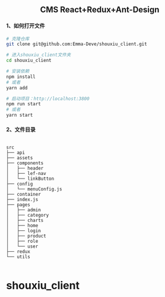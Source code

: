 <h2 align="center">CMS React+Redux+Ant-Design</h2>

<div align="center">

</div>

#### 1、如何打开文件

```bash
# 克隆仓库
git clone git@github.com:Emma-Deve/shouxiu_client.git

# 进入shouxiu_client文件夹
cd shouxiu_client

# 安装依赖
npm install
# 或者
yarn add

# 启动项目：http://localhost:3800
npm run start
# 或者
yarn start


```

#### 2、文件目录

```shell

src
├── api
├── assets
├── components
│   ├── header
│   ├── lef-nav
│   └── linkButton
├── config
│   └── menuConfig.js
├── container
├── index.js
├── pages
│   ├── admin
│   ├── category
│   ├── charts
│   ├── home
│   ├── login
│   ├── product
│   ├── role
│   └── user
├── redux
└── utils
    
```
# shouxiu_client
